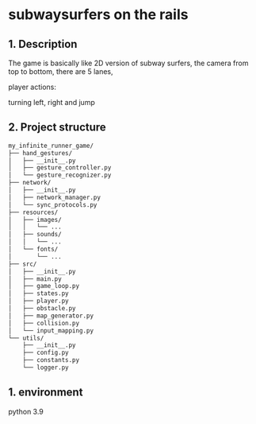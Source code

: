 # subwaysurfers on the rails

## 1. Description

The game is basically like 2D version of subway surfers,  the camera from top to bottom, there are 5 lanes,

player actions:

turning left, right and jump

## 2. Project structure

```bash
my_infinite_runner_game/
├── hand_gestures/
│   ├── __init__.py
│   ├── gesture_controller.py
│   └── gesture_recognizer.py
├── network/
│   ├── __init__.py
│   ├── network_manager.py
│   └── sync_protocols.py
├── resources/
│   ├── images/
│   │   └── ...
│   ├── sounds/
│   │   └── ...
│   └── fonts/
│       └── ...
├── src/
│   ├── __init__.py
│   ├── main.py
│   ├── game_loop.py
│   ├── states.py
│   ├── player.py
│   ├── obstacle.py
│   ├── map_generator.py
│   ├── collision.py
│   └── input_mapping.py
└── utils/
    ├── __init__.py
    ├── config.py
    ├── constants.py
    └── logger.py
```

## 1. environment

python 3.9
